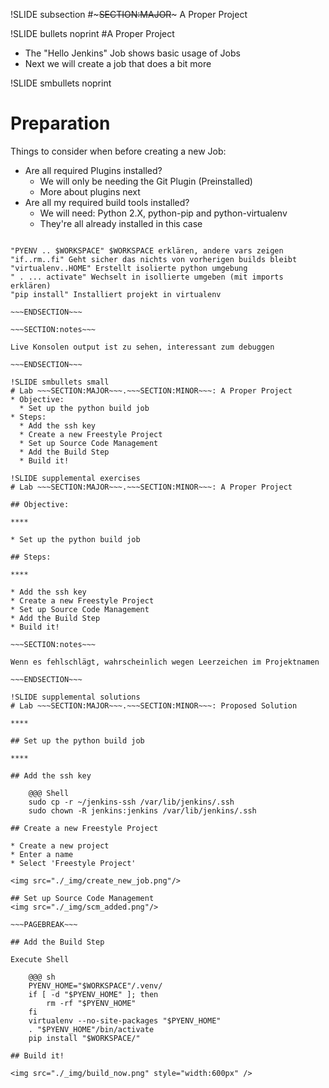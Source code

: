 !SLIDE subsection
#~~~SECTION:MAJOR~~~ A Proper Project

!SLIDE bullets noprint
#A Proper Project
* The "Hello Jenkins" Job shows basic usage of Jobs
* Next we will create a job that does a bit more

!SLIDE smbullets noprint
# Preparation
Things to consider when before creating a new Job:
* Are all required Plugins installed?
  - We will only be needing the Git Plugin (Preinstalled)
  - More about plugins next
* Are all my required build tools installed?
  - We will need: Python 2.X, python-pip and python-virtualenv
  - They're all already installed in this case

~~~SECTION:notes~~~

"PYENV .. $WORKSPACE" $WORKSPACE erklären, andere vars zeigen  
"if..rm..fi" Geht sicher das nichts von vorherigen builds bleibt  
"virtualenv..HOME" Erstellt isolierte python umgebung
" . ... activate" Wechselt in isollierte umgeben (mit imports erklären)
"pip install" Installiert projekt in virtualenv

~~~ENDSECTION~~~

~~~SECTION:notes~~~

Live Konsolen output ist zu sehen, interessant zum debuggen

~~~ENDSECTION~~~

!SLIDE smbullets small
# Lab ~~~SECTION:MAJOR~~~.~~~SECTION:MINOR~~~: A Proper Project
* Objective:
  * Set up the python build job
* Steps:
  * Add the ssh key
  * Create a new Freestyle Project
  * Set up Source Code Management
  * Add the Build Step
  * Build it!

!SLIDE supplemental exercises
# Lab ~~~SECTION:MAJOR~~~.~~~SECTION:MINOR~~~: A Proper Project

## Objective:

****

* Set up the python build job

## Steps:

****

* Add the ssh key
* Create a new Freestyle Project
* Set up Source Code Management
* Add the Build Step
* Build it!

~~~SECTION:notes~~~

Wenn es fehlschlägt, wahrscheinlich wegen Leerzeichen im Projektnamen

~~~ENDSECTION~~~

!SLIDE supplemental solutions
# Lab ~~~SECTION:MAJOR~~~.~~~SECTION:MINOR~~~: Proposed Solution

****

## Set up the python build job

****

## Add the ssh key

    @@@ Shell
	sudo cp -r ~/jenkins-ssh /var/lib/jenkins/.ssh
	sudo chown -R jenkins:jenkins /var/lib/jenkins/.ssh

## Create a new Freestyle Project

* Create a new project
* Enter a name
* Select 'Freestyle Project'

<img src="./_img/create_new_job.png"/>

## Set up Source Code Management
<img src="./_img/scm_added.png"/>

~~~PAGEBREAK~~~

## Add the Build Step

Execute Shell

    @@@ sh
    PYENV_HOME="$WORKSPACE"/.venv/
    if [ -d "$PYENV_HOME" ]; then
        rm -rf "$PYENV_HOME"
    fi
    virtualenv --no-site-packages "$PYENV_HOME"
    . "$PYENV_HOME"/bin/activate
    pip install "$WORKSPACE/"

## Build it!

<img src="./_img/build_now.png" style="width:600px" />
